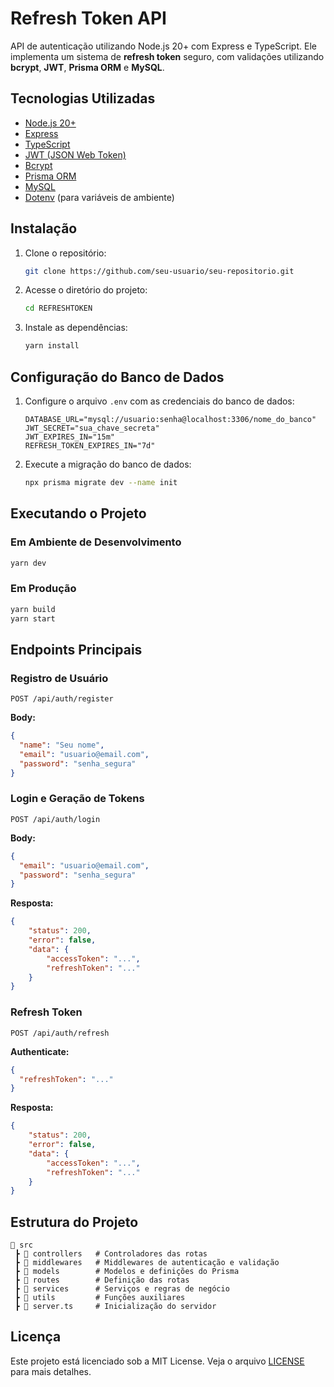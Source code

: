# Refresh Token API

API de autenticação utilizando Node.js 20+ com Express e TypeScript. Ele implementa
um sistema de **refresh token** seguro, com validações utilizando **bcrypt**,
**JWT**, **Prisma ORM** e **MySQL**.

## Tecnologias Utilizadas

- [Node.js 20+](https://nodejs.org/)
- [Express](https://expressjs.com/)
- [TypeScript](https://www.typescriptlang.org/)
- [JWT (JSON Web Token)](https://jwt.io/)
- [Bcrypt](https://www.npmjs.com/package/bcrypt)
- [Prisma ORM](https://www.prisma.io/)
- [MySQL](https://www.mysql.com/)
- [Dotenv](https://www.npmjs.com/package/dotenv) (para variáveis de ambiente)

## Instalação

1. Clone o repositório:
   ```sh
   git clone https://github.com/seu-usuario/seu-repositorio.git
   ```
2. Acesse o diretório do projeto:
   ```sh
   cd REFRESHTOKEN
   ```
3. Instale as dependências:
   ```sh
   yarn install
   ```

## Configuração do Banco de Dados

1. Configure o arquivo `.env` com as credenciais do banco de dados:
   ```env
   DATABASE_URL="mysql://usuario:senha@localhost:3306/nome_do_banco"
   JWT_SECRET="sua_chave_secreta"
   JWT_EXPIRES_IN="15m"
   REFRESH_TOKEN_EXPIRES_IN="7d"
   ```
2. Execute a migração do banco de dados:
   ```sh
   npx prisma migrate dev --name init
   ```

## Executando o Projeto

### Em Ambiente de Desenvolvimento

```sh
yarn dev
```

### Em Produção

```sh
yarn build
yarn start
```

## Endpoints Principais

### Registro de Usuário

```http
POST /api/auth/register
```

**Body:**

```json
{
  "name": "Seu nome",
  "email": "usuario@email.com",
  "password": "senha_segura"
}
```

### Login e Geração de Tokens

```http
POST /api/auth/login
```

**Body:**

```json
{
  "email": "usuario@email.com",
  "password": "senha_segura"
}
```

**Resposta:**

```json
{
    "status": 200,
    "error": false,
    "data": {
        "accessToken": "...",
        "refreshToken": "..."
    }
}
```

### Refresh Token

```http
POST /api/auth/refresh
```

**Authenticate:**

```json
{
  "refreshToken": "..."
}
```

**Resposta:**

```json
{
    "status": 200,
    "error": false,
    "data": {
        "accessToken": "...",
        "refreshToken": "..."
    }
}
```

## Estrutura do Projeto

```
📂 src
 ┣ 📂 controllers   # Controladores das rotas
 ┣ 📂 middlewares   # Middlewares de autenticação e validação
 ┣ 📂 models        # Modelos e definições do Prisma
 ┣ 📂 routes        # Definição das rotas
 ┣ 📂 services      # Serviços e regras de negócio
 ┣ 📂 utils         # Funções auxiliares
 ┣ 📜 server.ts     # Inicialização do servidor
```

## Licença

Este projeto está licenciado sob a MIT License. Veja o arquivo [LICENSE](LICENSE)
para mais detalhes.
